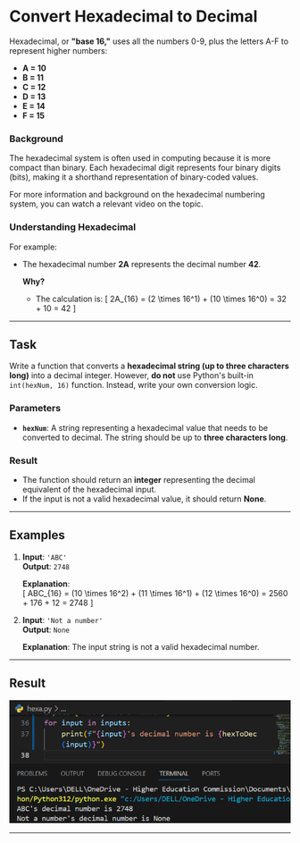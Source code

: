 
# Convert Hexadecimal to Decimal

Hexadecimal, or **"base 16,"** uses all the numbers 0-9, plus the letters A-F to represent higher numbers:

- **A = 10**
- **B = 11**
- **C = 12**
- **D = 13**
- **E = 14**
- **F = 15**

### Background
The hexadecimal system is often used in computing because it is more compact than binary. Each hexadecimal digit represents four binary digits (bits), making it a shorthand representation of binary-coded values.

For more information and background on the hexadecimal numbering system, you can watch a relevant video on the topic.

### Understanding Hexadecimal
For example:
- The hexadecimal number **2A** represents the decimal number **42**.
  
  **Why?**
  - The calculation is:
    \[
    2A_{16} = (2 \times 16^1) + (10 \times 16^0) = 32 + 10 = 42
    \]

---

## Task

Write a function that converts a **hexadecimal string (up to three characters long)** into a decimal integer. However, **do not** use Python's built-in `int(hexNum, 16)` function. Instead, write your own conversion logic.

### Parameters
- **`hexNum`**: A string representing a hexadecimal value that needs to be converted to decimal. The string should be up to **three characters long**.

### Result
- The function should return an **integer** representing the decimal equivalent of the hexadecimal input.
- If the input is not a valid hexadecimal value, it should return **None**.

---

## Examples

1. **Input**: `'ABC'`  
   **Output**: `2748`

   **Explanation**:  
   \[
   ABC_{16} = (10 \times 16^2) + (11 \times 16^1) + (12 \times 16^0) = 2560 + 176 + 12 = 2748
   \]

2. **Input**: `'Not a number'`  
   **Output**: `None`

   **Explanation**: The input string is not a valid hexadecimal number.

---

## Result
![Hexadecimal to Decimal Conversion](images/hexadecimal_conversion.PNG)

---

